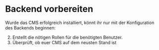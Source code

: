 # Backend vorbereiten

Wurde das CMS erfolgreich installiert, könnt ihr nur mit der Konfiguration des Backends beginnen:

2. Erstellt die nötigen Rollen für die benötigten Benutzer.
3. Überprüft, ob euer CMS auf dem neusten Stand ist